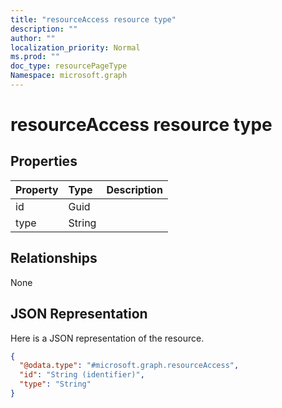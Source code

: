 ```yaml
---
title: "resourceAccess resource type"
description: ""
author: ""
localization_priority: Normal
ms.prod: ""
doc_type: resourcePageType
Namespace: microsoft.graph
---
```



# resourceAccess resource type



## Properties
|Property|Type|Description|
|:---|:---|:---|
|id|Guid||
|type|String||

## Relationships
None

## JSON Representation
Here is a JSON representation of the resource.
<!-- {
  "blockType": "resource",
  "@odata.type": "microsoft.graph.resourceAccess"
}
-->
``` json
{
  "@odata.type": "#microsoft.graph.resourceAccess",
  "id": "String (identifier)",
  "type": "String"
}
```

